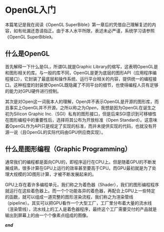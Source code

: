 # OpenGL入门
本篇笔记是我在阅读《OpenGL SuperBible》第一章后的凭借自己理解复述的内容，如有纰漏还恳请指正。由于本人水平所限，表述未必严谨，系统学习请参照《OpenGL SuperBible》。

## 什么是OpenGL
首先解释一下什么是GL，所谓GL就是Graphic Library的缩写，这表明OpenGL是和图形相关的库。与一般的库不同，OpenGL是更为底层的图形API（应用程序编程接口），它封装了最底层和操作系统、运行平台相关的内容，提供统一的编程接口。这种程度的封装使OpenGL既隐藏了不同平台的细节，也使得编程人员有足够的能力对GPU硬件进行控制。


其次是对Open这一词我本人的理解，Open并不表示OpenGL是开源的图形库，而且事实上OpenGL并不开源。之所以称之为*Open*，我想是因为OpenGL在诞生之初为Silicon Graphic Inc.（SGI）私有的图形接口，但是后来SGI意识到可移植性在图形编程中的重要性后，选择将其公布为开放标准（Open Standard）。这意味着OpenGL作为API只是规定了实现的标准，而并未提供实现的代码，也就没有开源一说（且OpenGL的实际代码由GPU供应商实现）。

## 什么是图形编程（Graphic Programming）
通常我们的编程都是面向CPU的，即程序运行在CPU上。但是随着GPU的不断发展成熟，很多计算在GPU上运行的效率甚至要高于CPU。而GPU最初就是为了处理大规模的3D图形计算，才被不断发展起来的。

GPU上存在着许多编程单元，我们称之为着色器（Shader），我们的图形编程程序就运行在这些着色器上。而一个个功能各异的着色器，再配合上GPU上一些特定的函数，就可以组成一道完整的图形渲染流程，我们称之为渲染管线（pipeline）。其实可以把GPU看作一个大型工厂，工厂里分布着大量的流水线（渲染管线），流水线上的工人是着色器程序，最终这个工厂需要交付的产品就是输出到屏幕上的由一个个像素点组成的图像。

***end***
